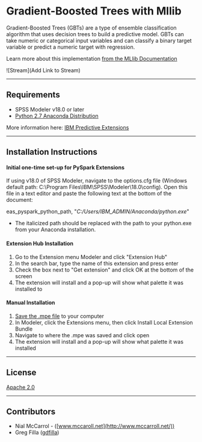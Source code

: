 # Gradient-Boosted Trees with Mllib
Gradient-Boosted Trees (GBTs) are a type of ensemble classification algorithm that uses decision trees to build a predictive model.  GBTs can take numeric or categorical input variables and can classify a binary target variable or predict a numeric target with regression.  

Learn more about this implementation [from the MLlib Documentation][4]

![Stream](Add Link to Stream)


---
Requirements
----
-	SPSS Modeler v18.0 or later
- [Python 2.7 Anaconda Distribution](https://www.continuum.io/downloads)

More information here: [IBM Predictive Extensions][2]

---
Installation Instructions
----

#### Initial one-time set-up for PySpark Extensions

If using v18.0 of SPSS Modeler, navigate to the options.cfg file (Windows default path: C:\Program Files\IBM\SPSS\Modeler\18.0\config).  Open this file in a text editor and paste the following text at the bottom of the document:

  eas_pyspark_python_path, "*C:/Users/IBM_ADMIN/Anaconda/python.exe*"

  -   The italicized path should be replaced with the path to your python.exe from your Anaconda installation.

#### Extension Hub Installation
1. Go to the Extension menu Modeler and click "Extension Hub"
2. In the search bar, type the name of this extension and press enter
3. Check the box next to "Get extension" and click OK at the bottom of the screen
4. The extension will install and a pop-up will show what palette it was installed to

#### Manual Installation
1.	[Save the .mpe file][3] to your computer
2.	In Modeler, click the Extensions menu, then click Install Local Extension Bundle
3.	Navigate to where the .mpe was saved and click open
4.	The extension will install and a pop-up will show what palette it was installed

---
License
----

[Apache 2.0][1]

---
Contributors
----
- Nial McCarrol - ([www.mccaroll.net](http://www.mccarroll.net/))
- Greg Filla ([gdfilla](https://twitter.com/gdfilla))


[1]: http://www.apache.org/licenses/LICENSE-2.0.html
[2]:https://developer.ibm.com/predictiveanalytics/downloads
[3]:https://github.com/IBMPredictiveAnalytics/Gradient_Boosted_Trees_with_MLlib/releases/download/1.0.0/GradientBoostedTreeswithMLlib.mpe
[4]:http://spark.apache.org/docs/latest/mllib-ensembles.html#gradient-boosted-trees-gbts
